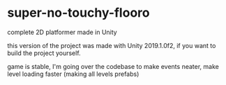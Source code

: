 # super-no-touchy-flooro
complete 2D platformer made in Unity 

this version of the project was made with Unity 2019.1.0f2, if you want to build the project yourself.

game is stable, I'm going over the codebase to make events neater, make level loading faster (making all levels prefabs)
